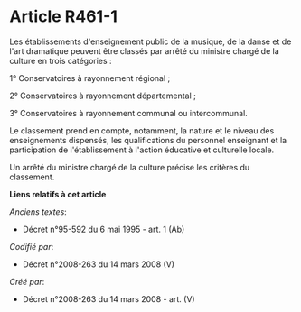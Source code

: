 # Article R461-1

Les établissements d'enseignement public de la musique, de la danse et de l'art dramatique peuvent être classés par arrêté du
ministre chargé de la culture en trois catégories :

1° Conservatoires à rayonnement régional ;

2° Conservatoires à rayonnement départemental ;

3° Conservatoires à rayonnement communal ou intercommunal.

Le classement prend en compte, notamment, la nature et le niveau des enseignements dispensés, les qualifications du personnel
enseignant et la participation de l'établissement à l'action éducative et culturelle locale.

Un arrêté du ministre chargé de la culture précise les critères du classement.

**Liens relatifs à cet article**

_Anciens textes_:

  - Décret n°95-592 du 6 mai 1995 - art. 1 (Ab)

_Codifié par_:

  - Décret n°2008-263 du 14 mars 2008 (V)

_Créé par_:

  - Décret n°2008-263 du 14 mars 2008 - art. (V)
